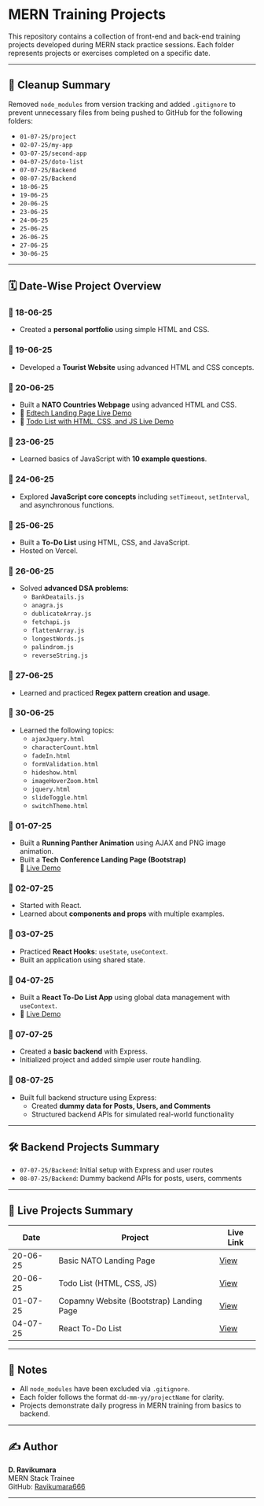 # MERN Training Projects

This repository contains a collection of front-end and back-end training projects developed during MERN stack practice sessions. Each folder represents projects or exercises completed on a specific date.

---

## 🧼 Cleanup Summary

Removed `node_modules` from version tracking and added `.gitignore` to prevent unnecessary files from being pushed to GitHub for the following folders:

- `01-07-25/project`
- `02-07-25/my-app`
- `03-07-25/second-app`
- `04-07-25/doto-list`
- `07-07-25/Backend`
- `08-07-25/Backend`
- `18-06-25`
- `19-06-25`
- `20-06-25`
- `23-06-25`
- `24-06-25`
- `25-06-25`
- `26-06-25`
- `27-06-25`
- `30-06-25`

---

## 🗓️ Date-Wise Project Overview

### 📅 18-06-25
- Created a **personal portfolio** using simple HTML and CSS.

### 📅 19-06-25
- Developed a **Tourist Website** using advanced HTML and CSS concepts.

### 📅 20-06-25
- Built a **NATO Countries Webpage** using advanced HTML and CSS.
- 🔗 [Edtech Landing Page Live Demo](https://mern-trainging-pj.vercel.app/)
- 🔗 [Todo List with HTML, CSS, and JS Live Demo](https://mern-trainging-pj-2o4h.vercel.app/)

### 📅 23-06-25
- Learned basics of JavaScript with **10 example questions**.

### 📅 24-06-25
- Explored **JavaScript core concepts** including `setTimeout`, `setInterval`, and asynchronous functions.

### 📅 25-06-25
- Built a **To-Do List** using HTML, CSS, and JavaScript.
- Hosted on Vercel.

### 📅 26-06-25
- Solved **advanced DSA problems**:
  - `BankDeatails.js`
  - `anagra.js`
  - `dublicateArray.js`
  - `fetchapi.js`
  - `flattenArray.js`
  - `longestWords.js`
  - `palindrom.js`
  - `reverseString.js`

### 📅 27-06-25
- Learned and practiced **Regex pattern creation and usage**.

### 📅 30-06-25
- Learned the following topics:
  - `ajaxJquery.html`
  - `characterCount.html`
  - `fadeIn.html`
  - `formValidation.html`
  - `hideshow.html`
  - `imageHoverZoom.html`
  - `jquery.html`
  - `slideToggle.html`
  - `switchTheme.html`

### 📅 01-07-25
- Built a **Running Panther Animation** using AJAX and PNG image animation.
- Built a **Tech Conference Landing Page (Bootstrap)**  
  🔗 [Live Demo](https://mern-trainging-pj.vercel.app/)

### 📅 02-07-25
- Started with React.
- Learned about **components and props** with multiple examples.

### 📅 03-07-25
- Practiced **React Hooks**: `useState`, `useContext`.
- Built an application using shared state.

### 📅 04-07-25
- Built a **React To-Do List App** using global data management with `useContext`.
- 🔗 [Live Demo](https://mern-trainging-pj-layq.vercel.app/)

### 📅 07-07-25
- Created a **basic backend** with Express.
- Initialized project and added simple user route handling.

### 📅 08-07-25
- Built full backend structure using Express:
  - Created **dummy data for Posts, Users, and Comments**
  - Structured backend APIs for simulated real-world functionality

---

## 🛠️ Backend Projects Summary

- `07-07-25/Backend`: Initial setup with Express and user routes
- `08-07-25/Backend`: Dummy backend APIs for posts, users, comments

---

## 📢 Live Projects Summary

| Date       | Project                                 | Live Link |
|------------|------------------------------------------|-----------|
| 20-06-25   | Basic NATO Landing Page                     | [View](https://mern-trainging-pj.vercel.app/) |
| 20-06-25   | Todo List (HTML, CSS, JS)               | [View](https://mern-trainging-pj-2o4h.vercel.app/) |
| 01-07-25   | Copamny Website (Bootstrap) Landing Page | [View](https://mern-trainging-pj-to2e.vercel.app/) |
| 04-07-25   | React To-Do List                        | [View](https://mern-trainging-pj-layq.vercel.app/) |

---

## 📌 Notes

- All `node_modules` have been excluded via `.gitignore`.
- Each folder follows the format `dd-mm-yy/projectName` for clarity.
- Projects demonstrate daily progress in MERN training from basics to backend.

---

## ✍️ Author

**D. Ravikumara**  
MERN Stack Trainee  
GitHub: [Ravikumara666](https://github.com/Ravikumara666)

---
